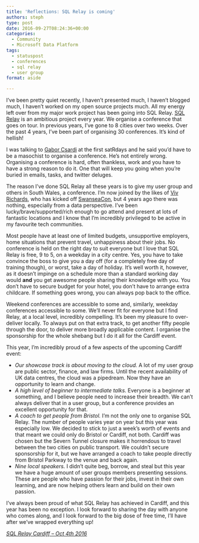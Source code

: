 ```yaml
---
title: 'Reflections: SQL Relay is coming'
authors: steph
type: post
date: 2016-09-27T08:24:36+00:00
categories:
  - Community
  - Microsoft Data Platform
tags:
  - statuspost
  - conferences
  - sql relay
  - user group
format: aside

---
```

I&#8217;ve been pretty quiet recently, I haven&#8217;t presented much, I haven&#8217;t blogged much, I haven&#8217;t worked on my open source projects much. All my energy left over from my major work project has been going into SQL Relay. [SQL Relay][1] is an ambitious project every year. We organise a conference that goes on tour. In previous years, I&#8217;ve gone to 8 cities over two weeks. Over the past 4 years, I&#8217;ve been part of organising 30 conferences. It&#8217;s kind of hellish!

I was talking to [Gabor Csardi][2] at the first satRdays and he said you&#8217;d have to be a masochist to organise a conference. He&#8217;s not entirely wrong. Organising a conference is hard, often thankless, work and you have to have a strong reason to do it. One that will keep you going when you&#8217;re buried in emails, tasks, and twitter deluges.

The reason I&#8217;ve done SQL Relay all these years is to give my user group and others in South Wales, a conference. I&#8217;m now joined by the likes of [Viv Richards][3], who has kicked off [SwanseaCon][4], but 4 years ago there was nothing, especially from a data perspective. I&#8217;ve been lucky/brave/supported/rich enough to go attend and present at lots of fantastic locations and I know that I&#8217;m incredibly privileged to be active in my favourite tech communities.

Most people have at least one of limited budgets, unsupportive employers, home situations that prevent travel, unhappiness about their jobs. No conference is held on the right day to suit everyone but I love that SQL Relay is free, 9 to 5, on a weekday in a city centre. Yes, you have to take convince the boss to give you a day off (for a completely free day of training though), or worst, take a day of holiday. It&#8217;s well worth it, however, as it doesn&#8217;t impinge on a schedule more than a standard working day would **and** you get awesome people sharing their knowledge with you. You don&#8217;t have to secure budget for your hotel, you don&#8217;t have to arrange extra childcare. If something goes wrong, you can always pop back to the office.

Weekend conferences are accessible to some and, similarly, weekday conferences accessible to some. We&#8217;ll never fit for everyone but I find Relay, at a local level, incredibly compelling. It&#8217;s been my pleasure to over-deliver locally. To always put on that extra track, to get another fifty people through the door, to deliver more broadly applicable content. I organise the sponsorship for the whole shebang but I do it all for the Cardiff event.

This year, I&#8217;m incredibly proud of a few aspects of the upcoming Cardiff event:

  * _Our showcase track is about moving to the cloud._ A lot of my user group are public sector, finance, and law firms. Until the recent availability of UK data centres, the cloud was a pipedream. Now they have an opportunity to learn and change.
  * _A high level of beginner to intermediate talks._ Everyone is a beginner at something, and I believe people need to increase their breadth. We can&#8217;t always deliver that in a user group, but a conference provides an excellent opportunity for that.
  * _A coach to get people from Bristol._ I&#8217;m not the only one to organise SQL Relay. The number of people varies year on year but this year was especially low. We decided to stick to just a week&#8217;s worth of events and that meant we could only do Bristol or Cardiff, not both. Cardiff was chosen but the Severn Tunnel closure makes it horrendous to travel between the two cities on public transport. We couldn&#8217;t secure sponsorship for it, but we have arranged a coach to take people directly from Bristol Parkway to the venue and back again.
  * _Nine local speakers._ I didn&#8217;t quite beg, borrow, and steal but this year we have a huge amount of user groups members presenting sessions. These are people who have passion for their jobs, invest in their own learning, and are now helping others learn and build on their own passion.

I&#8217;ve always been proud of what SQL Relay has achieved in Cardiff, and this year has been no exception. I look forward to sharing the day with anyone who comes along, and I look forward to the big dose of free time, I&#8217;ll have after we&#8217;ve wrapped everything up!

_[SQL Relay Cardiff &#8211; Oct 4th 2016][5]_

 [1]: http://sqlrelay.co.uk
 [2]: https://twitter.com/GaborCsardi
 [3]: https://twitter.com/11vlr
 [4]: http://swanseacon.co.uk/
 [5]: https://app.attendee.events/SQLRelay2016Cardiff/E/